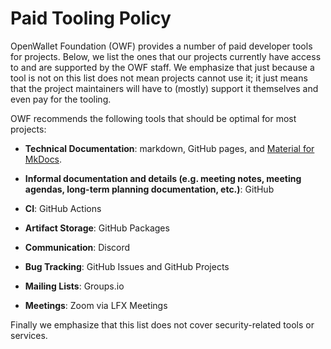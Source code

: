 # Paid Tooling Policy

OpenWallet Foundation (OWF) provides a number of paid developer tools for projects. Below, we list the ones that our projects currently have access to and are supported by the OWF staff. We emphasize that just because a tool is not on this list does not mean projects cannot use it; it just means that the project maintainers will have to (mostly) support it themselves and even pay for the tooling.

OWF recommends the following tools that should be optimal for most projects:

-   **Technical Documentation**: markdown, GitHub pages, and [Material for MkDocs](https://squidfunk.github.io/mkdocs-material/).

-   **Informal documentation and details (e.g. meeting notes, meeting agendas, long-term planning documentation, etc.)**: GitHub

-   **CI**: GitHub Actions

-   **Artifact Storage**: GitHub Packages

-   **Communication**: Discord

-   **Bug Tracking**: GitHub Issues and GitHub Projects

-   **Mailing Lists**: Groups.io

-   **Meetings**: Zoom via LFX Meetings

Finally we emphasize that this list does not cover security-related tools or services.
